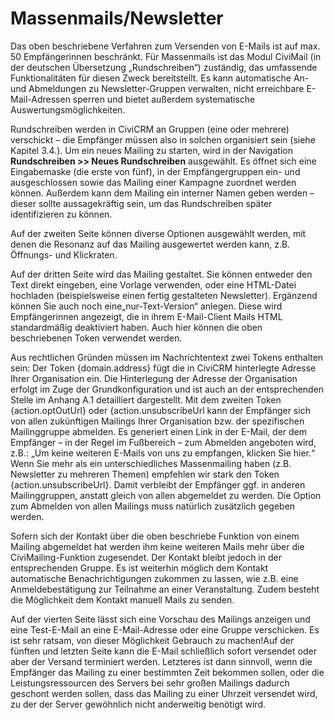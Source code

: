# Massenmails/Newsletter

Das oben beschriebene Verfahren zum Versenden von E-Mails ist auf max. 50 Empfängerinnen beschränkt. Für Massenmails ist das Modul CiviMail (in der deutschen Übersetzung „Rundschreiben“) zuständig, das umfassende Funktionalitäten für diesen Zweck bereitstellt. Es kann automatische An- und Abmeldungen zu Newsletter-Gruppen verwalten, nicht erreichbare E-Mail-Adressen sperren und bietet außerdem systematische Auswertungsmöglichkeiten.

Rundschreiben werden in CiviCRM an Gruppen (eine oder mehrere) verschickt – die Empfänger müssen also in solchen organisiert sein (siehe Kapitel 3.4.). Um ein neues Mailing zu starten, wird in der Navigation **Rundschreiben >> Neues Rundschreiben** ausgewählt. Es öffnet sich eine Eingabemaske (die erste von fünf), in der Empfängergruppen ein- und ausgeschlossen sowie das Mailing einer Kampagne zuordnet werden können. Außerdem kann dem Mailing ein interner Namen geben werden – dieser sollte aussagekräftig sein, um das Rundschreiben später identifizieren zu können.

Auf der zweiten Seite können diverse Optionen ausgewählt werden, mit denen die Resonanz auf das Mailing ausgewertet werden kann, z.B. Öffnungs- und Klickraten. 

Auf der dritten Seite wird das Mailing gestaltet. Sie können entweder den Text direkt eingeben, eine Vorlage verwenden, oder eine HTML-Datei hochladen (beispielsweise einen fertig gestalteten Newsletter). Ergänzend können Sie auch noch eine„nur-Text-Version“ anlegen. Diese wird Empfängerinnen angezeigt, die in ihrem E-Mail-Client Mails HTML standardmäßig deaktiviert haben. Auch hier können die oben beschriebenen Token verwendet werden. 

Aus rechtlichen Gründen müssen im Nachrichtentext zwei Tokens enthalten sein: Der Token {domain.address} fügt die in CiviCRM hinterlegte Adresse Ihrer Organisation ein. Die Hinterlegung der Adresse der Organisation erfolgt im Zuge der Grundkonfiguration und ist auch an der entsprechenden Stelle im Anhang A.1 detailliert dargestellt. Mit dem zweiten Token {action.optOutUrl} oder {action.unsubscribeUrl kann der Empfänger sich von allen zukünftigen Mailings Ihrer Organisation bzw. der spezifischen Mailinggruppe abmelden. Es generiert einen Link in der E-Mail, der dem Empfänger – in der Regel im Fußbereich – zum Abmelden angeboten wird, z.B.: „Um keine weiteren E-Mails von uns zu empfangen, klicken Sie hier.“ Wenn Sie mehr als ein unterschiedliches Massenmailing haben (z.B. Newsletter zu mehreren Themen) empfehlen wir stark den Token {action.unsubscribeUrl}. Damit verbleibt der Empfänger ggf. in anderen Mailinggruppen, anstatt gleich von allen abgemeldet zu werden. Die Option zum Abmelden von allen Mailings muss natürlich zusätzlich gegeben werden.

Sofern sich der Kontakt über die oben beschriebe Funktion von einem Mailing abgemeldet hat werden ihm keine weiteren Mails mehr über die CiviMailing-Funktion zugesendet. Der Kontakt bleibt jedoch in der entsprechenden Gruppe. Es ist weiterhin möglich dem Kontakt automatische Benachrichtigungen zukommen zu lassen, wie z.B. eine Anmeldebestätigung zur Teilnahme an einer Veranstaltung. Zudem besteht die Möglichkeit dem Kontakt manuell Mails zu senden.

Auf der vierten Seite lässt sich eine Vorschau des Mailings anzeigen und eine Test-E-Mail an eine E-Mail-Adresse oder eine Gruppe verschicken. Es ist sehr ratsam, von dieser Möglichkeit Gebrauch zu machen!Auf der fünften und letzten Seite kann die E-Mail schließlich sofort versendet oder aber der Versand terminiert werden. Letzteres ist dann sinnvoll, wenn die Empfänger das Mailing zu einer bestimmten Zeit bekommen sollen, oder die Leistungsressourcen des Servers bei sehr großen Mailings dadurch geschont werden sollen, dass das Mailing zu einer Uhrzeit versendet wird, zu der der Server gewöhnlich nicht anderweitig benötigt wird.
